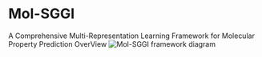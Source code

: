 # Mol-SGGI
A Comprehensive Multi-Representation Learning Framework for Molecular Property Prediction
OverView
![Mol-SGGI framework diagram]((https://github.com/Xiaoka02/Mol-SGGI/blob/main/image/Mol-SGGI%20framework%20diagram.png))
